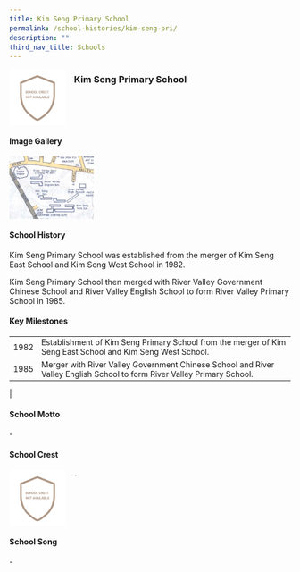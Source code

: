 ```yaml
---
title: Kim Seng Primary School
permalink: /school-histories/kim-seng-pri/
description: ""
third_nav_title: Schools
---
```

<img src="/images/kimsengpri1.png" style="width:20%;margin-right:15px;" align = "left">

### **Kim Seng Primary School**

<br clear="left">

#### **Image Gallery**

<p><a href="https://staging.d1yxymztqoj7qn.amplifyapp.com/images/kimsengpri2.jpg">  
<img src="/images/kimsengpri2.jpg" style="width:30%;margin-right:15px;" align = "left">
</a></p>

<br clear="left">

#### **School History**
Kim Seng Primary School was established from the merger of Kim Seng East School and Kim Seng West School in 1982.  
  
Kim Seng Primary School then merged with River Valley Government Chinese School and River Valley English School to form River Valley Primary School in 1985.

#### **Key Milestones**

|  |  |
|:---:|---|
| 1982 | Establishment of Kim Seng Primary School from the merger of Kim Seng East School and Kim Seng West School. |
| 1985 | Merger with River Valley Government Chinese School and River Valley English School to form River Valley Primary School. |
|

#### **School Motto**
\-

#### **School Crest**
<img src="/images/kimsengpri1.png" style="width:20%;margin-right:15px;" align = "left">

\-

<br clear="left">

#### **School Song**
\-